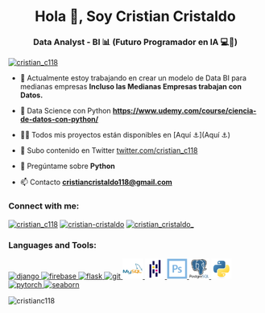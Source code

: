 <h1 align="center">Hola 👋, Soy Cristian Cristaldo</h1>
<h3 align="center">Data Analyst - BI 📊 (Futuro Programador en IA 💻🦾)</h3>

<p align="left"> <a href="https://twitter.com/cristian_c118" target="blank"><img src="https://img.shields.io/twitter/follow/cristian_c118?logo=twitter&style=for-the-badge" alt="cristian_c118" /></a> </p>

- 🔭 Actualmente estoy trabajando en crear un modelo de Data BI para medianas empresas **Incluso las Medianas Empresas trabajan con Datos.**

- 🌱 Data Science con Python **https://www.udemy.com/course/ciencia-de-datos-con-python/**

- 👨‍💻 Todos mis proyectos están disponibles en [Aquí ⚓](Aquí ⚓)

- 📝 Subo contenido en Twitter [twitter.com/cristian_c118](twitter.com/cristian_c118)

- 💬 Pregúntame sobre **Python**

- 📫 Contacto **cristiancristaldo118@gmail.com**

<h3 align="left">Connect with me:</h3>
<p align="left">
<a href="https://twitter.com/cristian_c118" target="blank"><img align="center" src="https://raw.githubusercontent.com/rahuldkjain/github-profile-readme-generator/master/src/images/icons/Social/twitter.svg" alt="cristian_c118" height="30" width="40" /></a>
<a href="https://linkedin.com/in/cristian-cristaldo" target="blank"><img align="center" src="https://raw.githubusercontent.com/rahuldkjain/github-profile-readme-generator/master/src/images/icons/Social/linked-in-alt.svg" alt="cristian-cristaldo" height="30" width="40" /></a>
<a href="https://instagram.com/cristian_cristaldo_" target="blank"><img align="center" src="https://raw.githubusercontent.com/rahuldkjain/github-profile-readme-generator/master/src/images/icons/Social/instagram.svg" alt="cristian_cristaldo_" height="30" width="40" /></a>
</p>

<h3 align="left">Languages and Tools:</h3>
<p align="left"> <a href="https://www.djangoproject.com/" target="_blank" rel="noreferrer"> <img src="https://cdn.worldvectorlogo.com/logos/django.svg" alt="django" width="40" height="40"/> </a> <a href="https://firebase.google.com/" target="_blank" rel="noreferrer"> <img src="https://www.vectorlogo.zone/logos/firebase/firebase-icon.svg" alt="firebase" width="40" height="40"/> </a> <a href="https://flask.palletsprojects.com/" target="_blank" rel="noreferrer"> <img src="https://www.vectorlogo.zone/logos/pocoo_flask/pocoo_flask-icon.svg" alt="flask" width="40" height="40"/> </a> <a href="https://git-scm.com/" target="_blank" rel="noreferrer"> <img src="https://www.vectorlogo.zone/logos/git-scm/git-scm-icon.svg" alt="git" width="40" height="40"/> </a> <a href="https://www.mysql.com/" target="_blank" rel="noreferrer"> <img src="https://raw.githubusercontent.com/devicons/devicon/master/icons/mysql/mysql-original-wordmark.svg" alt="mysql" width="40" height="40"/> </a> <a href="https://pandas.pydata.org/" target="_blank" rel="noreferrer"> <img src="https://raw.githubusercontent.com/devicons/devicon/2ae2a900d2f041da66e950e4d48052658d850630/icons/pandas/pandas-original.svg" alt="pandas" width="40" height="40"/> </a> <a href="https://www.photoshop.com/en" target="_blank" rel="noreferrer"> <img src="https://raw.githubusercontent.com/devicons/devicon/master/icons/photoshop/photoshop-line.svg" alt="photoshop" width="40" height="40"/> </a> <a href="https://www.postgresql.org" target="_blank" rel="noreferrer"> <img src="https://raw.githubusercontent.com/devicons/devicon/master/icons/postgresql/postgresql-original-wordmark.svg" alt="postgresql" width="40" height="40"/> </a> <a href="https://www.python.org" target="_blank" rel="noreferrer"> <img src="https://raw.githubusercontent.com/devicons/devicon/master/icons/python/python-original.svg" alt="python" width="40" height="40"/> </a> <a href="https://pytorch.org/" target="_blank" rel="noreferrer"> <img src="https://www.vectorlogo.zone/logos/pytorch/pytorch-icon.svg" alt="pytorch" width="40" height="40"/> </a> <a href="https://seaborn.pydata.org/" target="_blank" rel="noreferrer"> <img src="https://seaborn.pydata.org/_images/logo-mark-lightbg.svg" alt="seaborn" width="40" height="40"/> </a> </p>

<p><img align="center" src="https://github-readme-stats.vercel.app/api/top-langs?username=cristianc118&show_icons=true&locale=en&layout=compact" alt="cristianc118" /></p>
